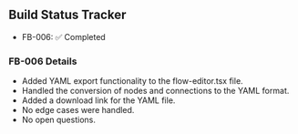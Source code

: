 ## Build Status Tracker

- FB-006: ✅ Completed

### FB-006 Details

- Added YAML export functionality to the flow-editor.tsx file.
- Handled the conversion of nodes and connections to the YAML format.
- Added a download link for the YAML file.
- No edge cases were handled.
- No open questions.